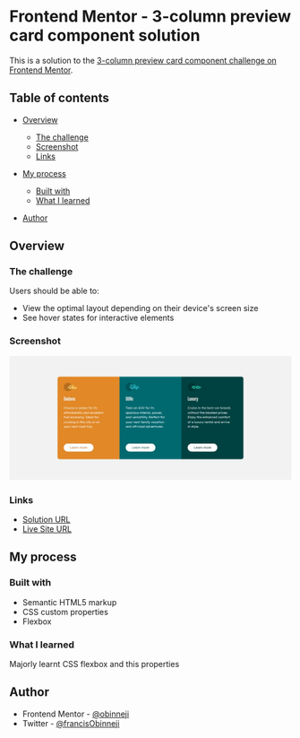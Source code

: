 

# Frontend Mentor - 3-column preview card component solution

This is a solution to the [3-column preview card component challenge on Frontend Mentor](https://www.frontendmentor.io/challenges/3column-preview-card-component-pH92eAR2-).
## Table of contents

- [Overview](#overview)
  - [The challenge](#the-challenge)
  - [Screenshot](#screenshot)
  - [Links](#links)
- [My process](#my-process)
  - [Built with](#built-with)
  - [What I learned](#what-i-learned)
 
- [Author](#author)


## Overview

### The challenge

Users should be able to:

- View the optimal layout depending on their device's screen size
- See hover states for interactive elements

### Screenshot

![](./screenshot2.png)

### Links

-  [Solution URL](https://github.com/obinneji/3-column-preview-card-component)
-  [Live Site URL](https://obinneji.github.io/3-column-preview-card-component/)

## My process

### Built with

- Semantic HTML5 markup
- CSS custom properties
- Flexbox



### What I learned

Majorly learnt CSS flexbox and this properties

## Author

- Frontend Mentor - [@obinneji](https://www.frontendmentor.io/profile/obinneji)
- Twitter - [@francisObinneji](https://www.twitter.com/francisObinneji)




